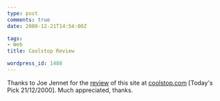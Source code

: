 ```yaml
---
type: post
comments: true
date: 2000-12-21T14:54:00Z

tags:
- Web
title: Coolstop Review

wordpress_id: 1488
---
```


Thanks to Joe Jennet for the [review](http://www.coolstop.com/v5.2k/) of this site at [coolstop.com](http://www.coolstop.com) [Today's Pick 21/12/2000]. Much appreciated, thanks. 
